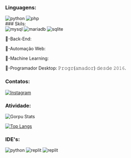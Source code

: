 ### Linguagens:
<div style="display: in_line_block">
<img aling="cente" alt="python" src="https://img.shields.io/badge/Python-3776AB?style=for-the-badge&logo=python&logoColor=white"/>
<img aling="cente" alt="php" src="https://img.shields.io/badge/PHP-777BB4?style=for-the-badge&logo=php&logoColor=white"/>
</div>
### Skils:
<div style="display: in_line_block">
<img aling="cente" alt="mysql" src="https://img.shields.io/badge/MySQL-005C84?style=for-the-badge&logo=mysql&logoColor=white"/>
<img aling="cente" alt="mariadb" src="https://img.shields.io/badge/MariaDB-003545?style=for-the-badge&logo=mariadb&logoColor=white"/>
<img aling="cente" alt="sqlite" src="https://img.shields.io/badge/SQLite-07405E?style=for-the-badge&logo=sqlite&logoColor=white"/>
</div>
<p>🤖-Back-End:
<p>🤖-Automação Web:
<p>🤖-Machine Learning:
<p>🤖-Programador Desktop:
𝙿𝚛𝚘𝚐𝚛(𝚊𝚖𝚊𝚍𝚘𝚛) 𝚍𝚎𝚜𝚍𝚎 𝟸𝟶𝟷𝟼.
<p>
  
### Contatos:
  
[![Instagram](https://img.shields.io/badge/Instagram-E4405F?style=for-the-badge&logo=instagram&logoColor=white)](https://www.instagram.com/liedsonrocha_/)
### Atividade:
![Gorpu Stats](https://github-readme-stats.vercel.app/api?username=gorpu&show_icons=true&theme=highcontrast)


[![Top Langs](https://github-readme-stats.vercel.app/api/top-langs/?username=gorpu&langs_count=8)](https://github.com/anuraghazra/github-readme-stats)

### IDE's:
<div style="display: in_line_block">
  <img aling="cente" alt="python" src="https://img.shields.io/badge/Visual_Studio-5C2D91?style=for-the-badge&logo=visual%20studio&logoColor=white"/>
  <img aling="cente" alt="replit" src="https://img.shields.io/badge/replit-667881?style=for-the-badge&logo=replit&logoColor=white"/>
  <img aling="cente" alt="replit" src="https://img.shields.io/badge/GNU%20Bash-4EAA25?style=for-the-badge&logo=GNU%20Bash&logoColor=white"/>
</div>

